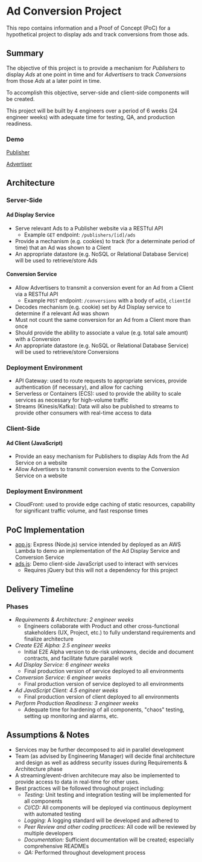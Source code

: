 # Ad Conversion Project

This repo contains information and a Proof of Concept (PoC) for a hypothetical project to display ads and track conversions from those ads.

## Summary

The objective of this project is to provide a mechanism for *Publishers* to display *Ads* at one point in time and for *Advertisers* to track *Conversions* from those *Ads* at a later point in time.

To accomplish this objective, server-side and client-side components will be created.

This project will be built by 4 engineers over a period of 6 weeks (24 engineer weeks) with adequate time for testing, QA, and production readiness.

### Demo

[Publisher](https://jxxhqfb2ll.execute-api.us-east-1.amazonaws.com/development)

[Advertiser](https://jxxhqfb2ll.execute-api.us-east-1.amazonaws.com/development/advertiser)

## Architecture

### Server-Side

#### Ad Display Service

- Serve relevant Ads to a Publisher website via a RESTful API
  - Example `GET` endpoint: `/publishers/[id]/ads`
- Provide a mechanism (e.g. cookies) to track (for a determinate period of time) that an Ad was shown to a Client
- An appropriate datastore (e.g. NoSQL or Relational Database Service) will be used to retrieve/store Ads

#### Conversion Service

- Allow Advertisers to transmit a conversion event for an Ad from a Client via a RESTful API
  - Example `POST` endpoint: `/conversions` with a body of `adId`, `clientId`
- Decodes mechanism (e.g. cookie) set by Ad Display service to determine if a relevant Ad was shown
- Must not count the same conversion for an Ad from a Client more than once
- Should provide the ability to associate a value (e.g. total sale amount) with a Conversion
- An appropriate datastore (e.g. NoSQL or Relational Database Service) will be used to retrieve/store Conversions

### Deployment Environment

- API Gateway: used to route requests to appropriate services, provide authentication (if necessary), and allow for caching
- Serverless or Containers (ECS): used to provide the ability to scale services as necessary for high-volume traffic
- Streams (Kinesis/Kafka): Data will also be published to streams to provide other consumers with real-time access to data 

### Client-Side

#### Ad Client (JavaScript)

- Provide an easy mechanism for Publishers to display Ads from the Ad Service on a website
- Allow Advertisers to transmit conversion events to the Conversion Service on a website

### Deployment Environment

- CloudFront: used to provide edge caching of static resources, capability for significant traffic volume, and fast response times

## PoC Implementation

- [app.js](app.js): Express (Node.js) service intended by deployed as an AWS Lambda to demo an implementation of the Ad Display Service and Conversion Service
- [ads.js](js/ads.js): Demo client-side JavaScript used to interact with services
  - Requires jQuery but this will not a dependency for this project

## Delivery Timeline

### Phases

- _Requirements & Architecture: 2 engineer weeks_
  - Engineers collaborate with Product and other cross-functional stakeholders (UX, Project, etc.) to fully understand requirements and finalize architecture
- _Create E2E Alpha: 2.5 engineer weeks_
  - Initial E2E Alpha version to de-risk unknowns, decide and document contracts, and facilitate future parallel work
- _Ad Display Service: 6 engineer weeks_
  - Final production version of service deployed to all environments
- _Conversion Service: 6 engineer weeks_
  - Final production version of service deployed to all environments
- _Ad JavaScript Client: 4.5 engineer weeks_
  - Final production version of client deployed to all environments
- _Perform Production Readiness: 3 engineer weeks_
  - Adequate time for hardening of all components, "chaos" testing, setting up monitoring and alarms, etc.

## Assumptions & Notes

- Services may be further decomposed to aid in parallel development
- Team (as advised by Engineering Manager) will decide final architecture and design as well as address security issues during Requirements & Architecture phase
- A streaming/event-driven architecure may also be implemented to provide access to data in real-time for other uses.
- Best practices will be followed throughout project including:
  - *Testing:* Unit testing and integration testing will be implemented for all components
  - *CI/CD:* All components will be deployed via continuous deployment with automated testing
  - *Logging:* A logging standard will be developed and adhered to
  - *Peer Review and other coding practices:* All code will be reviewed by multiple developers
  - *Documentation:* Sufficient documentation will be created; especially comprehensive READMEs
  - *QA:* Performed throughout development process
